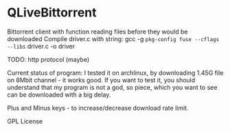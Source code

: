 QLiveBittorrent
===============


Bittorrent client with function reading files before they would be downloaded
Compile driver.c with string: gcc -g `pkg-config fuse --cflags --libs` driver.c -o driver

TODO:
http protocol (maybe)

Current status of program:
I tested it on archlinux, by downloading 1.45G file on 8Mbit channel - it works good.
If you want to test it, you should understand that my program is not a god, so piece,
which you want to see can be downloaded with a big delay.

Plus and Minus keys - to increase/decrease download rate limit.

GPL License
